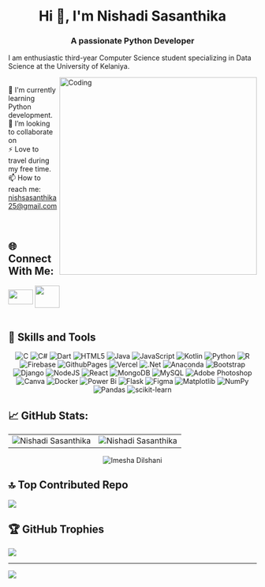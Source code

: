 <h1 align="center">Hi 👋, I'm Nishadi Sasanthika</h1>

<h3 align="center">A passionate Python Developer </h3>
<p> I am enthusiastic third-year Computer Science student specializing in Data Science at the  University of Kelaniya. </p>
<div>
<img align="right" alt="Coding" width="400" src="https://cdn.dribbble.com/users/1162077/screenshots/3848914/programmer.gif">

<br>🧠 I'm currently learning Python development.
<br>
👯 I’m looking to collaborate on
<br>
⚡ Love to travel during my free time.
<br>
📫 How to reach me: nishsasanthika25@gmail.com
</p>
<br> 

## 🌐 Connect With Me:

  <a href="https://www.linkedin.com/in/nishadi-sasanthika-a90609299/" target="blank"><img align="center" src="https://raw.githubusercontent.com/rahuldkjain/github-profile-readme-generator/master/src/images/icons/Social/linked-in-alt.svg" height="30" width="50" /></a>
  <a href="https://www.youtube.com/channel/UC0x-iamygqt2e9Lf0cCo8kA" target="blank"><img align="center" src="https://raw.githubusercontent.com/rahuldkjain/github-profile-readme-generator/master/src/images/icons/Social/youtube.svg" height="45" width="50" /></a>
  <br>
 <br>

  ## 💼 Skills and Tools</h3>
<p align="center"> 
  <img alt="C" src="https://img.shields.io/badge/c-%2300599C.svg?style=flat&logo=c&logoColor=white" />
  <img alt="C#" src="https://img.shields.io/badge/c%23-%23239120.svg?style=flat&logo=csharp&logoColor=white" />
  <img alt="Dart" src="https://img.shields.io/badge/dart-%230175C2.svg?style=flat&logo=dart&logoColor=white" />
  <img alt="HTML5" src="https://img.shields.io/badge/html5-%23E34F26.svg?style=flat&logo=html5&logoColor=white" />
  <img alt="Java" src="https://img.shields.io/badge/java-%23ED8B00.svg?style=flat&logo=openjdk&logoColor=white" />
  <img alt="JavaScript" src="https://img.shields.io/badge/javascript-%23323330.svg?style=flat&logo=javascript&logoColor=%23F7DF1E" />
  <img alt="Kotlin" src="https://img.shields.io/badge/kotlin-%237F52FF.svg?style=flat&logo=kotlin&logoColor=white" />
  <img alt="Python" src="https://img.shields.io/badge/python-3670A0?style=flat&logo=python&logoColor=ffdd54" />
  <img alt="R" src="https://img.shields.io/badge/r-%23276DC3.svg?style=flat&logo=r&logoColor=white" />
  <img alt="Firebase" src="https://img.shields.io/badge/firebase-%23039BE5.svg?style=flat&logo=firebase" />
  <img alt="GithubPages" src="https://img.shields.io/badge/github%20pages-121013?style=flat&logo=github&logoColor=white" />
  <img alt="Vercel" src="https://img.shields.io/badge/vercel-%23000000.svg?style=flat&logo=vercel&logoColor=white" />
  <img alt=".Net" src="https://img.shields.io/badge/.NET-5C2D91?style=flat&logo=.net&logoColor=white" />
  <img alt="Anaconda" src="https://img.shields.io/badge/Anaconda-%2344A833.svg?style=flat&logo=anaconda&logoColor=white" />
  <img alt="Bootstrap" src="https://img.shields.io/badge/bootstrap-%238511FA.svg?style=flat&logo=bootstrap&logoColor=white" />
  <img alt="Django" src="https://img.shields.io/badge/django-%23092E20.svg?style=flat&logo=django&logoColor=white" />
  <img alt="NodeJS" src="https://img.shields.io/badge/node.js-6DA55F?style=flat&logo=node.js&logoColor=white" />
  <img alt="React" src="https://img.shields.io/badge/react-%2320232a.svg?style=flat&logo=react&logoColor=%2361DAFB" />
  <img alt="MongoDB" src="https://img.shields.io/badge/MongoDB-%234ea94b.svg?style=flat&logo=mongodb&logoColor=white" />
  <img alt="MySQL" src="https://img.shields.io/badge/mysql-%2300000f.svg?style=flat&logo=mysql&logoColor=white" />
  <img alt="Adobe Photoshop" src="https://img.shields.io/badge/adobe%20photoshop-%2331A8FF.svg?style=flat&logo=adobe%20photoshop&logoColor=white" />
  <img alt="Canva" src="https://img.shields.io/badge/Canva-%2300C4CC.svg?style=flat&logo=Canva&logoColor=white " />
  <img alt="Docker" src="https://img.shields.io/badge/docker-%230db7ed.svg?style=flat&logo=docker&logoColor=white"/>
  <img alt = "Power Bi" src="https://img.shields.io/badge/power_bi-F2C811?style=flat&logo=powerbi&logoColor=black"/>
  <img alt = "Flask" src= "https://img.shields.io/badge/flask-%23000.svg?style=flat&logo=flask&logoColor=white"/> 
  <img alt ="Figma" src ="https://img.shields.io/badge/figma-%23F24E1E.svg?style=flat&logo=figma&logoColor=white" />
  <img alt ="Matplotlib" src = "https://img.shields.io/badge/Matplotlib-%23ffffff.svg?style=flat&logo=Matplotlib&logoColor=black" />
  <img alt = "NumPy" src ="https://img.shields.io/badge/numpy-%23013243.svg?style=flat&logo=numpy&logoColor=white" />
  <img alt = "Pandas" src ="https://img.shields.io/badge/pandas-%23150458.svg?style=flat&logo=pandas&logoColor=white" /> 
  <img alt="scikit-learn" src ="https://img.shields.io/badge/scikit--learn-%23F7931E.svg?style=flat&logo=scikit-learn&logoColor=white"/>
  
</p>

## 📈 GitHub Stats:

<table>
  <tr> 
<td><img src="https://github-readme-stats.vercel.app/api?username=NishadiSS&show_icons=true&theme=radical&hide_border=false&include_all_commits=false&count_private=true" alt="Nishadi Sasanthika" />
    <td><img src="https://github-readme-stats.vercel.app/api/top-langs/?username=NishadiSS&theme=radical&hide_border=false&include_all_commits=false&count_private=true&layout=compact" alt="Nishadi Sasanthika"/></td>
  </tr>
</table>
<div align="center">
<p><img align="center" src="https://github-readme-streak-stats.herokuapp.com/?user=NishadiSS&theme=radical&hide_border=false" alt="Imesha Dilshani" /></p>
  </div>

## 🔝 Top Contributed Repo
![](https://github-contributor-stats.vercel.app/api?username=NishadiSS&limit=5&theme=algolia&combine_all_yearly_contributions=true)

## 🏆 GitHub Trophies
![](https://github-profile-trophy.vercel.app/?username=NishadiSS&theme=gitdimmed&no-frame=true&no-bg=false&margin-w=4)

---
[![](https://visitcount.itsvg.in/api?id=NishadiSS&icon=0&color=12)](https://visitcount.itsvg.in)


